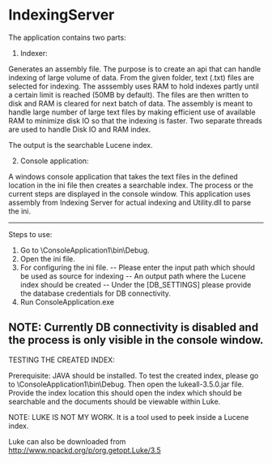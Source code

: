 # IndexingServer
The application contains two parts:

1. Indexer: 

Generates an assembly file. The purpose is to create an api that can handle indexing of large volume of data. From the given folder, text (.txt) files are selected for indexing. The asssembly uses RAM to hold indexes partly until a certain limit is reached (50MB by default). The files are then written to disk and RAM is cleared for next batch of data. The assembly is meant to handle large number of large text files by making efficient use of available RAM to minimize disk IO so that the indexing is faster. Two separate threads are used to handle Disk IO and RAM index.

The output is the searchable Lucene index.

2. Console application: 

A windows console application that takes the text files in the defined location in the ini file then creates a searchable index. The process or the current steps are displayed in the console window. This application uses assembly from Indexing Server for actual indexing and Utility.dll to parse the ini.

-------------------------------------------------------------------------------------------------------------------------------------
Steps to use:
1. Go to \ConsoleApplication1\bin\Debug.
2. Open the ini file.
3. For configuring the ini file. 
	-- Please enter the input path which should be used as source for indexing
	-- An output path where the Lucene index should be created
	-- Under the [DB_SETTINGS] please provide the database credentials for DB connectivity.
4. Run ConsoleApplication.exe

NOTE: Currently DB connectivity is disabled and the process is only visible in the console window. 
--------------------------------------------------------------------------------------------------------------------------------
TESTING THE CREATED INDEX:

Prerequisite: JAVA should be installed.
To test the created index, please go to \ConsoleApplication1\bin\Debug. Then open the lukeall-3.5.0.jar file. 
Provide the index location this should open the index which should be searchable and the documents should be viewable within Luke.

NOTE: LUKE IS NOT MY WORK. It is a tool used to peek inside a Lucene index.

Luke can also be downloaded from 
http://www.npackd.org/p/org.getopt.Luke/3.5


